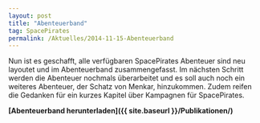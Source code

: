```yaml
---
layout: post
title: "Abenteuerband"
tag: SpacePirates
permalink: /Aktuelles/2014-11-15-Abenteuerband
---
```


Nun ist es geschafft, alle verfügbaren SpacePirates Abenteuer sind neu layoutet und im Abenteuerband zusammengefasst. Im nächsten Schritt werden die Abenteuer nochmals überarbeitet und es soll auch noch ein weiteres Abenteuer, der Schatz von Menkar, hinzukommen. Zudem reifen die Gedanken für ein kurzes Kapitel über Kampagnen für SpacePirates.

**[Abenteuerband herunterladen]({{ site.baseurl }}/Publikationen/)**
